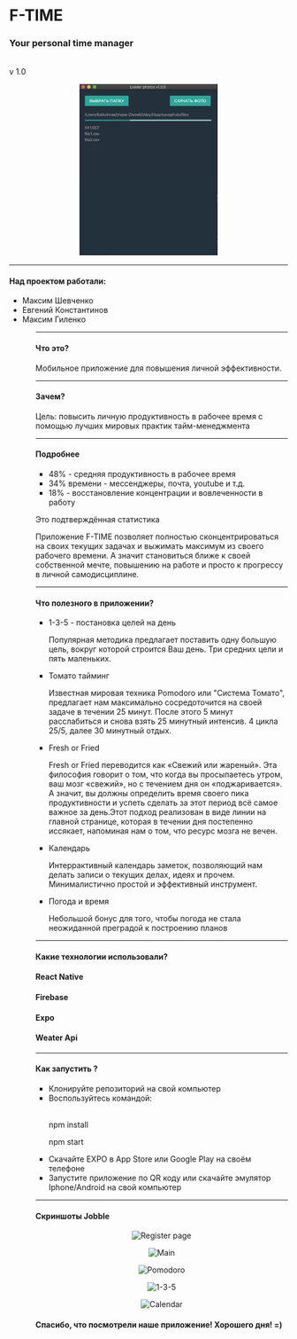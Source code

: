<h1> <strong> F-TIME </strong> </h1> 
  <h3>Your personal time manager</h3>
  <br>v 1.0
<p align="center">
  <img src="screenshot/1.png" width="250" alt="Start page">
</p>
<hr>
<h4><strong>Над проектом работали: </strong></h4>
<ul>
<li>Максим Шевченко</li>
<li>Евгений Константинов</li>
<li>Максим Гиленко</li>
<ul>

<hr>
<h4> <strong> Что это? </strong></h4>
<p>Мобильное приложение для повышения личной эффективности.</p>

<hr>
<h4> <strong> Зачем? </strong></h4>
<p>Цель: повысить личную продуктивность в рабочее время с помощью лучших мировых практик тайм-менеджмента </p>

<hr>
<h4> <strong> Подробнее </strong> </h4>
<ul><li>48% - средняя продуктивность в рабочее время</li>
<li> 34% времени - мессенджеры, почта, youtube и т.д.</li>
<li> 18% - восстановление концентрации и вовлеченности в работу </li></ul>
<p>Это подтверждённая статистика</p>
<p> Приложение F-TIME позволяет полностью сконцентрироваться на своих текущих задачах и выжимать максимум из своего рабочего времени. А значит становиться ближе к своей собственной мечте, повышению на работе и просто к прогрессу в личной самодисциплине. </p>
<hr>
<h4> Что полезного в приложении? </h4>
<ul><li>1-3-5 - постановка целей на день</li>
<p>Популярная методика предлагает поставить одну большую цель, вокруг которой строится Ваш день. Три средних цели и пять маленьких. </p>
<li>Томато тайминг</li>
<p> Известная мировая техника Pomodoro или "Система Томато", предлагает нам максимально сосредоточится на своей задаче в течении 25 минут. После этого 5 минут расслабиться и снова взять 25 минутный интенсив. 4 цикла 25/5, далее 30 минутный отдых. </p>
<li>Fresh or Fried</li>
<p>Fresh or Fried переводится как «Свежий или жареный». Эта философия говорит о том, что когда вы просыпаетесь утром, ваш мозг «свежий», но с течением дня он «поджаривается». А значит, вы должны определить время своего пика продуктивности и успеть сделать за этот период всё самое важное за день.Этот подход реализован в виде линии на главной странице, которая в течении дня постепенно иссякает, напоминая нам о том, что ресурс мозга не вечен.</p>
<li>Календарь</li>
<p>Интеррактивный календарь заметок, позволяющий нам делать записи о текущих делах, идеях и прочем. Минималистично простой и эффективный инструмент.</p>
<li> Погода и время </li>
<p> Небольшой бонус для того, чтобы погода не стала неожиданной преградой к построению планов</p>
</ul>
<hr>
<h4> <strong> Какие технологии использовали? </strong> </h4>

<h4> React Native </h4>
<h4> Firebase </h4>
<h4> Expo </h4>
<h4> Weater Api </h4>

<hr>
<h4> <strong> Как запустить ? </strong></h4>
<ul>
<li> Клонируйте репозиторий на свой компьютер </li>
<li> Воспользуйтесь командой: </li>
    <br>
    <p>npm install </p>
    <p>npm start </p>
<li> Скачайте EXPO в App Store или Google Play на своём телефоне </li>
<li> Запустите приложение по QR коду или скачайте эмулятор Iphone/Android на свой компьютер </li>
</ul>

<hr>
<h4> <strong> Скриншоты Jobble </strong></h4>


<p align="center">
  <img src="screenshots/2.png" width="150" alt="Register page">
</p>

<p align="center">
  <img src="screenshots/main.png" width="150" alt="Main">
</p>
<p align="center">
  <img src="screenshots/podomoro.png" width="150" alt="Pomodoro">
</p>
<p align="center">
  <img src="screenshots/135.png" width="150" alt="1-3-5">
</p>

<p align="center">
  <img src="screenshots/calendar.png" width="150" alt="Calendar">
</p>

<h4> Спасибо, что посмотрели наше приложение! Хорошего дня! =) </h4>

